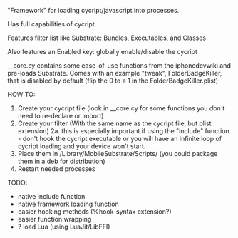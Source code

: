 "Framework" for loading cycript/javascript into processes. 

Has full capabilities of cycript. 

Features filter list like Substrate: Bundles, Executables, and Classes

Also features an Enabled key: globally enable/disable the cycript

__core.cy contains some ease-of-use functions from the iphonedevwiki and pre-loads Substrate.
Comes with an example "tweak", FolderBadgeKiller, that is disabled by default (flip the 0 to a 1 in the FolderBadgeKiller.plist)


HOW TO: 

1. Create your cycript file (look in __core.cy for some functions you *don't* need to re-declare or import)
2. Create your filter (With the same name as the cycript file, but plist extension)
    2a. this is especially important if using the "include" function - don't hook the cycript executable or you will have an infinite loop of cycript loading and your device won't start. 
3. Place them in /Library/MobileSubstrate/Scripts/ (you could package them in a deb for distribution)
4. Restart needed processes

TODO:
- native include function
- native framework loading function
- easier hooking methods (%hook-syntax extension?)
- easier function wrapping
- ? load Lua (using LuaJit/LibFFI)
